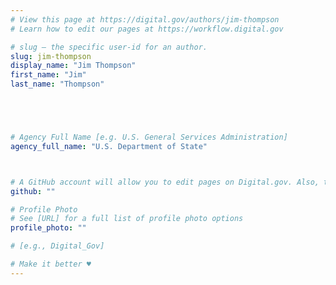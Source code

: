 ```yaml
---
# View this page at https://digital.gov/authors/jim-thompson
# Learn how to edit our pages at https://workflow.digital.gov

# slug — the specific user-id for an author.
slug: jim-thompson
display_name: "Jim Thompson"
first_name: "Jim"
last_name: "Thompson"





# Agency Full Name [e.g. U.S. General Services Administration]
agency_full_name: "U.S. Department of State"



# A GitHub account will allow you to edit pages on Digital.gov. Also, the image used in your GitHub account can be used to populate your digital.gov profile photo. Learn more about getting a Github account at [URL]
github: ""

# Profile Photo
# See [URL] for a full list of profile photo options
profile_photo: ""

# [e.g., Digital_Gov]

# Make it better ♥
---
```

